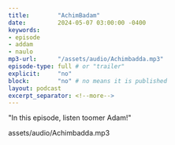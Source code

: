 ```yaml
---
title:        "AchimBadam"
date:         2024-05-07 03:00:00 -0400
keywords:
- episode
- addam
- naulo
mp3-url:      "/assets/audio/Achimbadda.mp3"
episode-type: full # or "trailer"
explicit:     "no"
block:        "no" # no means it is published
layout: podcast
excerpt_separator: <!--more-->
---
```

<!--more-->

"In this episode, listen toomer Adam!"


assets/audio/Achimbadda.mp3
